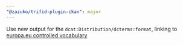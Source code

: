 ```yaml
---
"@zazuko/trifid-plugin-ckan": major
---
```


Use new output for the `dcat:Distribution/dcterms:format`, linking to [europa.eu controlled vocabulary](https://publications.europa.eu/resource/authority/file-type)
